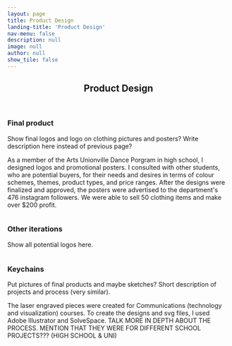 ```yaml
---
layout: page
title: Product Design
landing-title: 'Product Design'
nav-menu: false
description: null
image: null
author: null
show_tile: false
---
```


<!-- Main -->
<div id="main" class="alt">
	
<!-- One -->
<section id="one">
	<div class="inner">
	     <header class="major">
		<h1>Product Design</h1>
	     </header>		
		
<!-- Image -->
<h3>Final product</h3>
<p>Show final logos and logo on clothing pictures and posters? Write description here instead of previous page?<p>
<p>As a member of the Arts Unionville Dance Porgram in high school, I designed logos and promotional posters. I consulted with other students, who are potential buyers, for their needs and desires in terms of colour schemes, themes, product types, and price ranges. After the designs were finalized and approved, the posters were advertised to the department's 476 instagram followers. We were able to sell 50 clothing items and make over $200 profit.</p>
<div class="box alt">
	<div class="row 50% uniform">
		<div class="4u"><span class="image fit"><img src="{% link assets/images/logo1.png %}" alt="" /></span></div>
		<div class="4u"><span class="image fit"><img src="{% link assets/images/logo2.png %}" alt="" /></span></div>
		<div class="4u$"><span class="image fit"><img src="{% link assets/images/logo3.png %}" alt="" /></span></div>
	</div>
</div>

<h3>Other iterations</h3>
<p>Show all potential logos here.<p>
<div class="box alt">
	<div class="row 50% uniform">
		<div class="4u"><span class="image fit"><img src="{% link assets/images/iteration1.png %}" alt="" /></span></div>
		<div class="4u"><span class="image fit"><img src="{% link assets/images/iteration2.png %}" alt="" /></span></div>
		<div class="4u$"><span class="image fit"><img src="{% link assets/images/iteration3.png %}" alt="" /></span></div>
		<!-- Break -->
		<div class="4u"><span class="image fit"><img src="{% link assets/images/iteration4.png %}" alt="" /></span></div>
		<div class="4u"><span class="image fit"><img src="{% link assets/images/iteration5.png %}" alt="" /></span></div>
		<div class="4u$"><span class="image fit"><img src="{% link assets/images/iteration6.png %}" alt="" /></span></div>	
	</div>
</div> 

<h3>Keychains</h3>
<p>Put pictures of final products and maybe sketches? Short description of projects and process (very similar).<p>
<p>The laser engraved pieces were created for Communications (technology and visualization) courses. To create the designs and svg files, I used Adobe Illustrator and SolveSpace. TALK MORE IN DEPTH ABOUT THE PROCESS. MENTION THAT THEY WERE FOR DIFFERENT SCHOOL PROJECTS??? (HIGH SCHOOL & UNI)</p>
<div class="box alt">
	<div class="row 50% uniform">
		<div class="4u"><span class="image fit"><img src="{% link assets/images/krump.png %}" alt="" /></span></div>
		<div class="4u"><span class="image fit"><img src="{% link assets/images/nicholas brothers.png %}" alt="" /></span></div>
		<div class="4u$"><span class="image fit"><img src="{% link assets/images/adelaide hall.png %}" alt="" /></span></div>
	</div>
</div>
